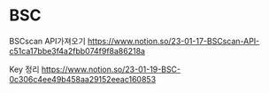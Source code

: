 # BSC

BSCscan API가져오기
https://www.notion.so/23-01-17-BSCscan-API-c51ca17bbe3f4a2fbb074f9f8a86218a

Key 정리
https://www.notion.so/23-01-19-BSC-0c306c4ee49b458aa29152eeac160853
